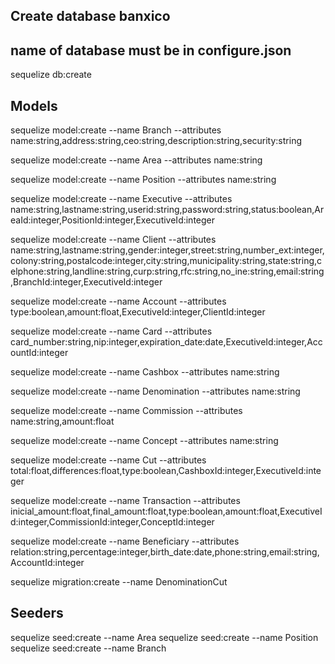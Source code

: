 ## Create database banxico
## name of database must be in configure.json
sequelize db:create

## Models
sequelize model:create --name Branch --attributes name:string,address:string,ceo:string,description:string,security:string

sequelize model:create --name Area --attributes name:string

sequelize model:create --name Position --attributes name:string

sequelize model:create --name Executive --attributes name:string,lastname:string,userid:string,password:string,status:boolean,AreaId:integer,PositionId:integer,ExecutiveId:integer

sequelize model:create --name Client --attributes  name:string,lastname:string,gender:integer,street:string,number_ext:integer,colony:string,postalcode:integer,city:string,municipality:string,state:string,celphone:string,landline:string,curp:string,rfc:string,no_ine:string,email:string,BranchId:integer,ExecutiveId:integer

sequelize model:create --name Account --attributes type:boolean,amount:float,ExecutiveId:integer,ClientId:integer 

sequelize model:create --name Card --attributes card_number:string,nip:integer,expiration_date:date,ExecutiveId:integer,AccountId:integer

sequelize model:create --name Cashbox --attributes name:string

sequelize model:create --name Denomination --attributes name:string

sequelize model:create --name Commission --attributes name:string,amount:float

sequelize model:create --name Concept --attributes name:string

sequelize model:create --name Cut --attributes total:float,differences:float,type:boolean,CashboxId:integer,ExecutiveId:integer

sequelize model:create --name Transaction --attributes inicial_amount:float,final_amount:float,type:boolean,amount:float,ExecutiveId:integer,CommissionId:integer,ConceptId:integer 

sequelize model:create --name Beneficiary --attributes relation:string,percentage:integer,birth_date:date,phone:string,email:string,AccountId:integer

sequelize migration:create --name DenominationCut

## Seeders
sequelize seed:create --name Area
sequelize seed:create --name Position
sequelize seed:create --name Branch

